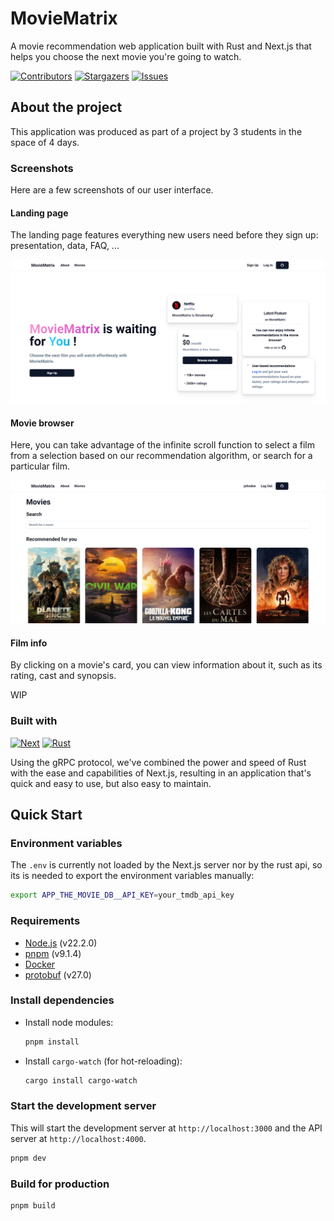 # MovieMatrix

A movie recommendation web application built with Rust and Next.js that helps you choose the next movie you're going to watch.

[![Contributors][contributors-shield]][contributors-url]
[![Stargazers][stars-shield]][stars-url]
[![Issues][issues-shield]][issues-url]

## About the project

This application was produced as part of a project by 3 students in the space of 4 days.

### Screenshots

Here are a few screenshots of our user interface.

#### Landing page

The landing page features everything new users need before they sign up: presentation, data, FAQ, ...

![Landing page](./.github/images/landing.webp)

#### Movie browser

Here, you can take advantage of the infinite scroll function to select a film from a selection based on our recommendation algorithm, or search for a particular film.

![Movie Browser](./.github/images/movie_browser.webp)

#### Film info

By clicking on a movie's card, you can view information about it, such as its rating, cast and synopsis.

WIP

### Built with

[![Next][Next.js]][Next-url]
[![Rust][Rust]][Rust-url]

Using the gRPC protocol, we've combined the power and speed of Rust with the ease and capabilities of Next.js, resulting in an application that's quick and easy to use, but also easy to maintain.

## Quick Start

### Environment variables

The `.env` is currently not loaded by the Next.js server nor by the rust api, so its is needed to export the environment variables manually:

```bash
export APP_THE_MOVIE_DB__API_KEY=your_tmdb_api_key
```

### Requirements

-   [Node.js](https://nodejs.org/en/) (v22.2.0)
-   [pnpm](https://pnpm.io/) (v9.1.4)
-   [Docker](https://www.docker.com/)
-   [protobuf](https://protobuf.dev/) (v27.0)

### Install dependencies

-   Install node modules:

    ```bash
    pnpm install
    ```

-   Install `cargo-watch` (for hot-reloading):

    ```bash
    cargo install cargo-watch
    ```

### Start the development server

This will start the development server at `http://localhost:3000` and the API server at `http://localhost:4000`.

```bash
pnpm dev
```

### Build for production

```bash
pnpm build
```

[contributors-shield]: https://img.shields.io/github/contributors/mathisbot/movie-matrix.svg?style=for-the-badge
[contributors-url]: https://github.com/mathisbot/movie-matrix/graphs/contributors
[stars-shield]: https://img.shields.io/github/stars/mathisbot/movie-matrix.svg?style=for-the-badge
[stars-url]: https://github.com/mathisbot/movie-matrix/stargazers
[issues-shield]: https://img.shields.io/github/issues/mathisbot/movie-matrix.svg?style=for-the-badge
[issues-url]: https://github.com/mathisbot/movie-matrix/issues
[Next.js]: https://img.shields.io/badge/next.js-000000?style=for-the-badge&logo=nextdotjs&logoColor=white
[Rust]: https://img.shields.io/badge/Rust-%23000000.svg?style=for-the-badge&logo=rust&logoColor=white
[Next-url]: https://nextjs.org/
[Rust-url]: https://rust-lang.org/
